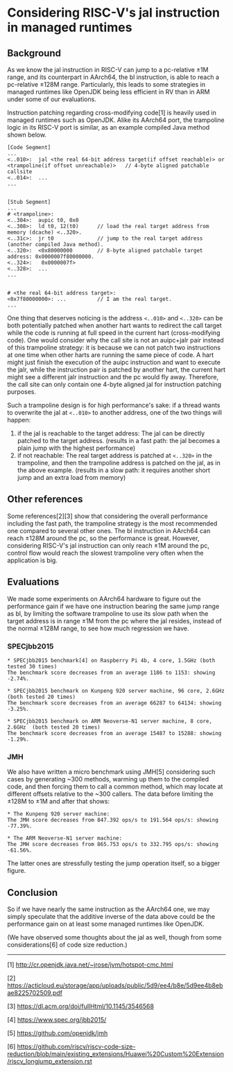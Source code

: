 # Considering RISC-V's jal instruction in managed runtimes

## Background
As we know the jal instruction in RISC-V can jump to a pc-relative ±1M range, and its counterpart in AArch64, the bl instruction, is able to reach a pc-relative ±128M range. Particularly, this leads to some strategies in managed runtimes like OpenJDK being less efficient in RV than in ARM under some of our evaluations.

Instruction patching regarding cross-modifying code[1] is heavily used in managed runtimes such as OpenJDK. Alike its AArch64 port, the trampoline logic in its RISC-V port is similar, as an example compiled Java method shown below.


```
[Code Segment]
...
<..010>:  jal <the real 64-bit address target(if offset reachable)> or <trampoline(if offset unreachable)>   // 4-byte aligned patchable callsite
<..014>:  ...
...
 
 
[Stub Segment]
...
# <trampoline>:
<..304>:  aupic t0, 0x0
<..308>:  ld t0, 12(t0)      // load the real target address from memory (dcache) <..320>.
<..31c>:  jr t0              // jump to the real target address (another compiled Java method).
<..320>:  <0x80000000        // 8-byte aligned patchable target address: 0x0000007f80000000. 
<..324>:   0x0000007f>
<..328>:  ...
...


# <the real 64-bit address target>:
<0x7f80000000>: ...          // I am the real target.
...

```

One thing that deserves noticing is the address `<..010>` and `<..320>` can be both potentially patched when another hart wants to redirect the call target while the code is running at full speed in the current hart (cross-modifying code). One would consider why the call site is not an auipc+jalr pair instead of this trampoline strategy: it is because we can not patch two instructions at one time when other harts are running the same piece of code. A hart might just finish the execution of the auipc instruction and want to execute the jalr, while the instruction pair is patched by another hart, the current hart might see a different jalr instruction and the pc would fly away. Therefore, the call site can only contain one 4-byte aligned jal for instruction patching purposes.

Such a trampoline design is for high performance's sake: if a thread wants to overwrite the jal at `<..010>` to another address, one of the two things will happen:
1. if the jal is reachable to the target address:
The jal can be directly patched to the target address. (results in a fast path: the jal becomes a plain 
jump with the highest performance)
2. if not reachable:
The real target address is patched at `<..320>` in the trampoline, and then the trampoline address is patched on the jal, as in the above example. (results in a slow path: it requires another short jump and an extra load from memory)

## Other references
Some references[2][3] show that considering the overall performance including the fast path, the trampoline strategy is the most recommended one compared to several other ones. The bl instruction in AArch64 can reach ±128M around the pc, so the performance is great. However, considering RISC-V's jal instruction can only reach ±1M around the pc, control flow would reach the slowest trampoline very often when the application is big.

## Evaluations
We made some experiments on AArch64 hardware to figure out the performance gain if we have one instruction bearing the same jump range as bl, by limiting the software trampoline to use its slow path when the target address is in range ±1M from the pc where the jal resides, instead of the normal ±128M range, to see how much regression we have.

### SPECjbb2015
```
* SPECjbb2015 benchmark[4] on Raspberry Pi 4b, 4 core, 1.5GHz (both tested 30 times)
The benchmark score decreases from an average 1186 to 1153: showing -2.74%.

* SPECjbb2015 benchmark on Kunpeng 920 server machine, 96 core, 2.6GHz  (both tested 20 times)
The benchmark score decreases from an average 66287 to 64134: showing -3.25%.

* SPECjbb2015 benchmark on ARM Neoverse-N1 server machine, 8 core, 2.6GHz  (both tested 20 times)
The benchmark score decreases from an average 15487 to 15288: showing -1.29%.
```

### JMH

We also have written a micro benchmark using JMH[5] considering such cases by generating ~300 methods, warming up them to the compiled code, and then forcing them to call a common method, which may locate at different offsets relative to the ~300 callers. The data before limiting the ±128M to ±1M and after that shows:

```
* The Kunpeng 920 server machine:
The JMH score decreases from 847.392 ops/s to 191.564 ops/s: showing -77.39%.

* The ARM Neoverse-N1 server machine:
The JMH score decreases from 865.753 ops/s to 332.795 ops/s: showing -61.56%.
```

The latter ones are stressfully testing the jump operation itself, so a bigger figure.

## Conclusion

So if we have nearly the same instruction as the AArch64 one, we may simply speculate that the additive inverse of the data above could be the performance gain on at least some managed runtimes like OpenJDK.

(We have observed some thoughts about the jal as well, though from some considerations[6] of code size reduction.)

----
[1] http://cr.openjdk.java.net/~jrose/jvm/hotspot-cmc.html

[2] https://acticloud.eu/storage/app/uploads/public/5d9/ee4/b8e/5d9ee4b8ebae8225702509.pdf

[3] https://dl.acm.org/doi/fullHtml/10.1145/3546568

[4] https://www.spec.org/jbb2015/

[5] https://github.com/openjdk/jmh

[6] https://github.com/riscv/riscv-code-size-reduction/blob/main/existing_extensions/Huawei%20Custom%20Extension/riscv_longjump_extension.rst



